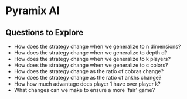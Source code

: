 # Pyramix AI

## Questions to Explore
* How does the strategy change when we generalize to n dimensions?
* How does the strategy change when we generalize to depth d?
* How does the strategy change when we generalize to k players?
* How does the strategy change when we generalize to c colors?
* How does the strategy change as the ratio of cobras change?
* How does the strategy change as the ratio of ankhs change?
* How how much advantage does player 1 have over player k?
* What changes can we make to ensure a more 'fair' game?
